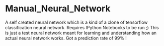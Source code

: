 # Manual_Neural_Network
A self created neural network which is a kind of a clone of tensorflow classification neural network. Requires IPython Notebooks to be run ;)
This is just a test neural network meant for learning and understanding how an actual neural network works. Got a prediction rate of 99% !
